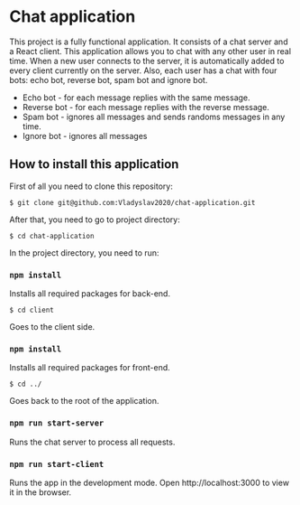 # Chat application

This project is a fully functional application. It consists of a chat server and a React client. This application allows you to chat with any other user in real time. When a new user connects to the server, it is automatically added to every client currently on the server. Also, each user has a chat with four bots: echo bot, reverse bot, spam bot and ignore bot.
* Echo bot - for each message replies with the same message.
* Reverse bot - for each message replies with the reverse message.
* Spam bot - ignores all messages and sends randoms messages in any time.
* Ignore bot - ignores all messages

## How to install this application

First of all you need to clone this repository:

```
$ git clone git@github.com:Vladyslav2020/chat-application.git
```

After that, you need to go to project directory:

```
$ cd chat-application
```

In the project directory, you need to run:

### `npm install`

Installs all required packages for back-end.

```
$ cd client
```

Goes to the client side.

### `npm install`

Installs all required packages for front-end.

```
$ cd ../
```

Goes back to the root of the application.

### `npm run start-server`

Runs the chat server to process all requests.

### `npm run start-client`

Runs the app in the development mode.
Open http://localhost:3000 to view it in the browser.
